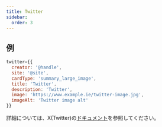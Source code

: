 ```yaml
---
title: Twitter
sidebar:
  order: 3
---
```


## 例

```js
twitter={{
  creator: '@handle',
  site: '@site',
  cardType: 'summary_large_image',
  title: 'Twitter',
  description: 'Twitter',
  image: 'https://www.example.ie/twitter-image.jpg',
  imageAlt: 'Twitter image alt'
}}
```

詳細については、X(Twitter)の[ドキュメント](https://developer.x.com/en/docs/x-for-websites/cards/overview/summary)を参照してください。
